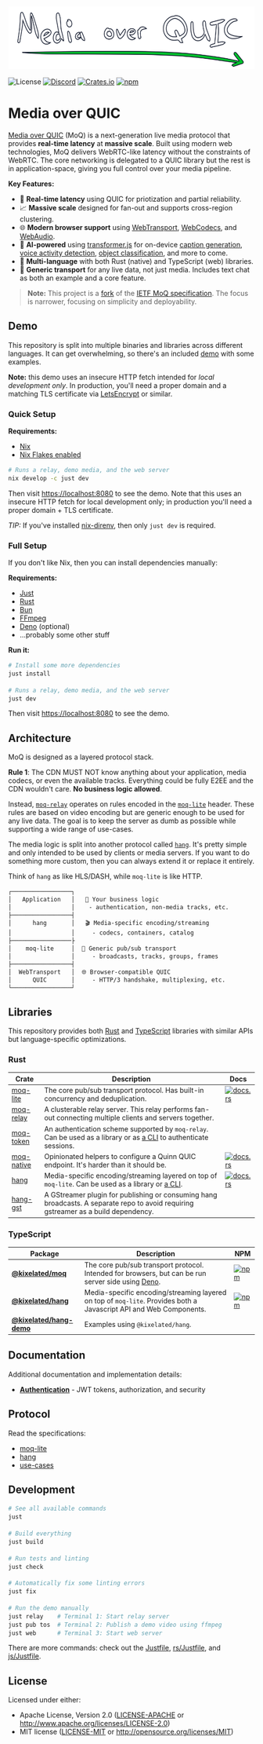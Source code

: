 <p align="center">
	<img height="128px" src="https://github.com/kixelated/moq/blob/main/.github/logo.svg" alt="Media over QUIC">
</p>

![License](https://img.shields.io/badge/license-MIT%2FApache--2.0-blue)
[![Discord](https://img.shields.io/discord/1124083992740761730)](https://discord.gg/FCYF3p99mr)
[![Crates.io](https://img.shields.io/crates/v/moq-lite)](https://crates.io/crates/moq-lite)
[![npm](https://img.shields.io/npm/v/@kixelated/moq)](https://www.npmjs.com/package/@kixelated/moq)

# Media over QUIC

[Media over QUIC](https://moq.dev) (MoQ) is a next-generation live media protocol that provides **real-time latency** at **massive scale**.
Built using modern web technologies, MoQ delivers WebRTC-like latency without the constraints of WebRTC.
The core networking is delegated to a QUIC library but the rest is in application-space, giving you full control over your media pipeline.

**Key Features:**
- 🚀 **Real-time latency** using QUIC for priotization and partial reliability.
- 📈 **Massive scale** designed for fan-out and supports cross-region clustering.
- 🌐 **Modern browser support** using [WebTransport](https://developer.mozilla.org/en-US/docs/Web/API/WebTransport_API), [WebCodecs](https://developer.mozilla.org/en-US/docs/Web/API/WebCodecs_API), and [WebAudio](https://developer.mozilla.org/en-US/docs/Web/API/Web_Audio_API).
- 🤖 **AI-powered** using [transformer.js](https://huggingface.co/docs/transformers.js/en/index) for on-device [caption generation](https://huggingface.co/openai/whisper-base), [voice activity detection](https://github.com/snakers4/silero-vad), [object classification](https://github.com/WongKinYiu/yolov9), and more to come.
- 🎯 **Multi-language** with both Rust (native) and TypeScript (web) libraries.
- 🔧 **Generic transport** for any live data, not just media. Includes text chat as both an example and a core feature.

> **Note:** This project is a [fork](https://moq.dev/blog/transfork) of the [IETF MoQ specification](https://datatracker.ietf.org/group/moq/documents/). The focus is narrower, focusing on simplicity and deployability.


## Demo
This repository is split into multiple binaries and libraries across different languages.
It can get overwhelming, so there's an included [demo](js/hang-demo) with some examples.

**Note:** this demo uses an insecure HTTP fetch intended for *local development only*.
In production, you'll need a proper domain and a matching TLS certificate via [LetsEncrypt](https://letsencrypt.org/docs/) or similar.


### Quick Setup
**Requirements:**
- [Nix](https://nixos.org/download.html)
- [Nix Flakes enabled](https://nixos.wiki/wiki/Flakes)

```sh
# Runs a relay, demo media, and the web server
nix develop -c just dev
```

Then visit [https://localhost:8080](https://localhost:8080) to see the demo.
Note that this uses an insecure HTTP fetch for local development only; in production you'll need a proper domain + TLS certificate.

*TIP:* If you've installed [nix-direnv](https://github.com/nix-community/nix-direnv), then only `just dev` is required.


### Full Setup
If you don't like Nix, then you can install dependencies manually:

**Requirements:**
- [Just](https://github.com/casey/just)
- [Rust](https://www.rust-lang.org/tools/install)
- [Bun](https://bun.sh/)
- [FFmpeg](https://ffmpeg.org/download.html)
- [Deno](https://deno.com/runtime) (optional)
- ...probably some other stuff

**Run it:**
```sh
# Install some more dependencies
just install

# Runs a relay, demo media, and the web server
just dev
```

Then visit [https://localhost:8080](https://localhost:8080) to see the demo.


## Architecture

MoQ is designed as a layered protocol stack.

**Rule 1**: The CDN MUST NOT know anything about your application, media codecs, or even the available tracks.
Everything could be fully E2EE and the CDN wouldn't care. **No business logic allowed**.

Instead, [`moq-relay`](rs/moq-relay) operates on rules encoded in the [`moq-lite`](https://docs.rs/moq-lite) header.
These rules are based on video encoding but are generic enough to be used for any live data.
The goal is to keep the server as dumb as possible while supporting a wide range of use-cases.

The media logic is split into another protocol called [`hang`](https://docs.rs/hang).
It's pretty simple and only intended to be used by clients or media servers.
If you want to do something more custom, then you can always extend it or replace it entirely.

Think of `hang` as like HLS/DASH, while `moq-lite` is like HTTP.


```
┌─────────────────┐
│   Application   │   🏢 Your business logic
│                 │    - authentication, non-media tracks, etc.
├─────────────────┤
│      hang       │   🎬 Media-specific encoding/streaming
│                 │     - codecs, containers, catalog
├─────────────────├
│    moq-lite     │  🚌 Generic pub/sub transport
│                 │     - broadcasts, tracks, groups, frames
├─────────────────┤
│  WebTransport   │  🌐 Browser-compatible QUIC
│      QUIC       │     - HTTP/3 handshake, multiplexing, etc.
└─────────────────┘
```


## Libraries
This repository provides both [Rust](/rs) and [TypeScript](/js) libraries with similar APIs but language-specific optimizations.

### Rust
| Crate                       | Description                                                                                                                           | Docs                                                                           |
|-----------------------------|---------------------------------------------------------------------------------------------------------------------------------------|--------------------------------------------------------------------------------|
| [moq-lite](rs/moq)          | The core pub/sub transport protocol. Has built-in concurrency and deduplication.                                                      | [![docs.rs](https://docs.rs/moq-lite/badge.svg)](https://docs.rs/moq-lite)     |
| [moq-relay](rs/moq-relay)   | A clusterable relay server. This relay performs fan-out connecting multiple clients and servers together.                             |                                                                                |
| [moq-token](rs/moq-token)   | An authentication scheme supported by `moq-relay`. Can be used as a library or as [a CLI](rs/moq-token-cli) to authenticate sessions. |                                                                                |
| [moq-native](rs/moq-native) | Opinionated helpers to configure a Quinn QUIC endpoint. It's harder than it should be.                                                | [![docs.rs](https://docs.rs/moq-native/badge.svg)](https://docs.rs/moq-native) |
| [hang](rs/hang)             | Media-specific encoding/streaming layered on top of `moq-lite`. Can be used as a library or [a CLI](rs/hang-cli).                     | [![docs.rs](https://docs.rs/hang/badge.svg)](https://docs.rs/hang)             |
| [hang-gst](https://github.com/kixelated/hang-gst) | A GStreamer plugin for publishing or consuming hang broadcasts. A separate repo to avoid requiring gstreamer as a build dependency.            |                                                                                |


### TypeScript

| Package                                  | Description                                                                                                        | NPM                                                                                                   |
|------------------------------------------|--------------------------------------------------------------------------------------------------------------------|-------------------------------------------------------------------------------------------------------|
| **[@kixelated/moq](js/moq)**             | The core pub/sub transport protocol. Intended for browsers, but can be run server side using [Deno](https://deno.com/).                                   | [![npm](https://img.shields.io/npm/v/@kixelated/moq)](https://www.npmjs.com/package/@kixelated/moq)   |
| **[@kixelated/hang](js/hang)**           | Media-specific encoding/streaming layered on top of `moq-lite`. Provides both a Javascript API and Web Components. | [![npm](https://img.shields.io/npm/v/@kixelated/hang)](https://www.npmjs.com/package/@kixelated/hang) |
| **[@kixelated/hang-demo](js/hang-demo)** | Examples using `@kixelated/hang`.                                                                                  |                                                                                                       |


## Documentation
Additional documentation and implementation details:

- **[Authentication](docs/auth.md)** - JWT tokens, authorization, and security


## Protocol
Read the specifications:
- [moq-lite](https://kixelated.github.io/moq-drafts/draft-lcurley-moq-lite.html)
- [hang](https://kixelated.github.io/moq-drafts/draft-lcurley-hang.html)
- [use-cases](https://kixelated.github.io/moq-drafts/draft-lcurley-moq-use-cases.html)

## Development
```sh
# See all available commands
just

# Build everything
just build

# Run tests and linting
just check

# Automatically fix some linting errors
just fix

# Run the demo manually
just relay    # Terminal 1: Start relay server
just pub tos  # Terminal 2: Publish a demo video using ffmpeg
just web      # Terminal 3: Start web server
```

There are more commands: check out the [Justfile](Justfile), [rs/Justfile](rs/Justfile), and [js/Justfile](js/Justfile).


## License

Licensed under either:
-   Apache License, Version 2.0 ([LICENSE-APACHE](LICENSE-APACHE) or http://www.apache.org/licenses/LICENSE-2.0)
-   MIT license ([LICENSE-MIT](LICENSE-MIT) or http://opensource.org/licenses/MIT)
